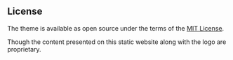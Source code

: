 ## License

The theme is available as open source under the terms of the [MIT License](https://opensource.org/licenses/MIT).

Though the content presented on this static website along with the logo are proprietary.
